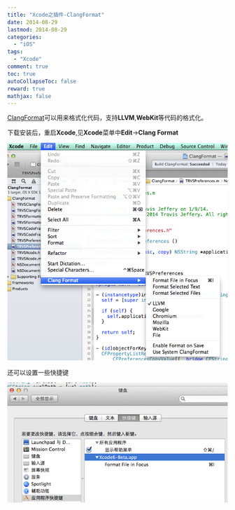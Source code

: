 ```yaml
---
title: "Xcode之插件-ClangFormat"
date: 2014-08-29
lastmod: 2014-08-29
categories:
  - "iOS"
tags:
  - "Xcode"
comment: true
toc: true
autoCollapseToc: false
reward: true
mathjax: false
---
```


[ClangFormat](https://github.com/travisjeffery/ClangFormat-Xcode)可以用来格式化代码，支持**LLVM**,**WebKit**等代码的格式化。


下载安装后，重启**Xcode**,见**Xcode**菜单中**Edit**->**Clang Format**

![image](/images/post/2014-08-29-xcode-zhi-cha-jian-clangformat/ClangFormat_in_Xcode.png)


还可以设置一些快捷键

![image](/images/post/2014-08-29-xcode-zhi-cha-jian-clangformat/ClangFormat_shortcut.png)
